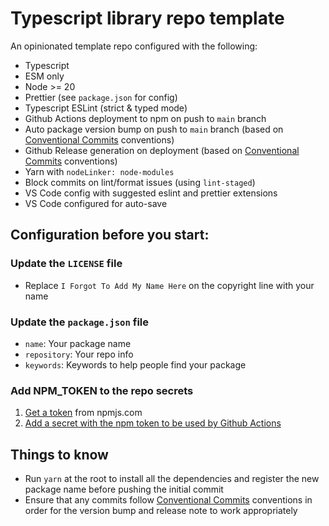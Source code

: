 # Typescript library repo template

An opinionated template repo configured with the following:

- Typescript
- ESM only
- Node >= 20
- Prettier (see `package.json` for config)
- Typescript ESLint (strict & typed mode)
- Github Actions deployment to npm on push to `main` branch
- Auto package version bump on push to `main` branch (based on [Conventional Commits](https://www.conventionalcommits.org/) conventions)
- Github Release generation on deployment (based on [Conventional Commits](https://www.conventionalcommits.org/) conventions)
- Yarn with `nodeLinker: node-modules`
- Block commits on lint/format issues (using `lint-staged`)
- VS Code config with suggested eslint and prettier extensions
- VS Code configured for auto-save

## Configuration before you start:

### Update the `LICENSE` file

- Replace `I Forgot To Add My Name Here` on the copyright line with your name

### Update the `package.json` file

- `name`: Your package name
- `repository`: Your repo info
- `keywords`: Keywords to help people find your package

### Add NPM_TOKEN to the repo secrets

1. [Get a token](https://docs.npmjs.com/creating-and-viewing-access-tokens#creating-granular-access-tokens-on-the-website) from npmjs.com
2. [Add a secret with the npm token to be used by Github Actions](https://docs.github.com/en/actions/security-guides/using-secrets-in-github-actions)

## Things to know

- Run `yarn` at the root to install all the dependencies and register the new package name before pushing the initial commit
- Ensure that any commits follow [Conventional Commits](https://www.conventionalcommits.org/) conventions in order for the version bump and release note to work appropriately
